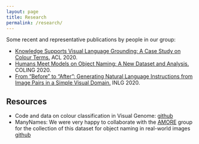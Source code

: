 ```yaml
---
layout: page
title: Research
permalink: /research/
---
```


Some recent and representative publications by people in our group:
* [Knowledge Supports Visual Language Grounding: A Case Study on Colour Terms.](https://www.aclweb.org/anthology/2020.acl-main.584/) ACL 2020.
* [Humans Meet Models on Object Naming: A New Dataset and Analysis.](https://www.aclweb.org/anthology/2020.coling-main.172/) COLING 2020.
* [From “Before” to “After”: Generating Natural Language Instructions from Image Pairs in a Simple Visual Domain.](https://www.aclweb.org/anthology/2020.inlg-1.38/) INLG 2020.

<!-- 
### Image2Latex: Transferring Images into LaTex Code using Deep Learning Methods
__Resources__: 
- https://arxiv.org/abs/1908.11415 
- https://mathpix.com/ 

__Contact__: sina.zarrieß@uni-jena.de 
-->


## Resources

* Code and data on colour classification in Visual Genome: [github](https://github.com/clause-bielefeld/colour-term-grounding)
* ManyNames: We were very happy to collaborate with the [AMORE](https://www.upf.edu/web/amore) group for the collection of this dataset for object naming in real-world images [github](https://github.com/amore-upf/manynames)

<!--
### Image2Latex: Transferring Images into LaTex Code using Deep Learning Methods
__Resources__: 
- https://arxiv.org/abs/1908.11415
- https://mathpix.com/

__Contact__: sina.zarrieß@uni-jena.de 
-->



